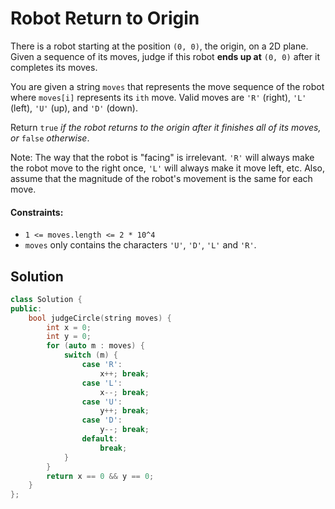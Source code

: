# Robot Return to Origin
There is a robot starting at the position `(0, 0)`, the origin, on a 2D plane. Given a sequence of its moves, judge if this robot **ends up at** `(0, 0)` after it completes its moves.

You are given a string `moves` that represents the move sequence of the robot where `moves[i]` represents its `ith` move. Valid moves are `'R'` (right), `'L'` (left), `'U'` (up), and `'D'` (down).

Return `true` *if the robot returns to the origin after it finishes all of its moves, or* `false` *otherwise*.

Note: The way that the robot is "facing" is irrelevant. `'R'` will always make the robot move to the right once, `'L'` will always make it move left, etc. Also, assume that the magnitude of the robot's movement is the same for each move.

#### Constraints:
- `1 <= moves.length <= 2 * 10^4`
- `moves` only contains the characters `'U'`, `'D'`, `'L'` and `'R'`.

## Solution
```cpp
class Solution {
public:
    bool judgeCircle(string moves) {
        int x = 0;
        int y = 0;
        for (auto m : moves) {
            switch (m) {
                case 'R':
                    x++; break;
                case 'L':
                    x--; break;
                case 'U':
                    y++; break;
                case 'D':
                    y--; break;
                default:
                    break;
            }
        }
        return x == 0 && y == 0;
    }
};
```
